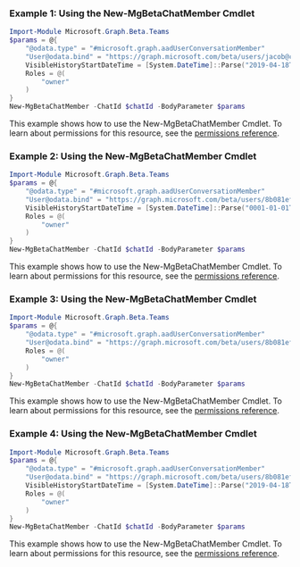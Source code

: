 ### Example 1: Using the New-MgBetaChatMember Cmdlet
```powershell
Import-Module Microsoft.Graph.Beta.Teams
$params = @{
	"@odata.type" = "#microsoft.graph.aadUserConversationMember"
	"User@odata.bind" = "https://graph.microsoft.com/beta/users/jacob@contoso.com"
	VisibleHistoryStartDateTime = [System.DateTime]::Parse("2019-04-18T23:51:43.255Z")
	Roles = @(
		"owner"
	)
}
New-MgBetaChatMember -ChatId $chatId -BodyParameter $params
```
This example shows how to use the New-MgBetaChatMember Cmdlet.
To learn about permissions for this resource, see the [permissions reference](/graph/permissions-reference).
### Example 2: Using the New-MgBetaChatMember Cmdlet
```powershell
Import-Module Microsoft.Graph.Beta.Teams
$params = @{
	"@odata.type" = "#microsoft.graph.aadUserConversationMember"
	"User@odata.bind" = "https://graph.microsoft.com/beta/users/8b081ef6-4792-4def-b2c9-c363a1bf41d5"
	VisibleHistoryStartDateTime = [System.DateTime]::Parse("0001-01-01T00:00:00Z")
	Roles = @(
		"owner"
	)
}
New-MgBetaChatMember -ChatId $chatId -BodyParameter $params
```
This example shows how to use the New-MgBetaChatMember Cmdlet.
To learn about permissions for this resource, see the [permissions reference](/graph/permissions-reference).
### Example 3: Using the New-MgBetaChatMember Cmdlet
```powershell
Import-Module Microsoft.Graph.Beta.Teams
$params = @{
	"@odata.type" = "#microsoft.graph.aadUserConversationMember"
	"User@odata.bind" = "https://graph.microsoft.com/beta/users/8b081ef6-4792-4def-b2c9-c363a1bf41d5"
	Roles = @(
		"owner"
	)
}
New-MgBetaChatMember -ChatId $chatId -BodyParameter $params
```
This example shows how to use the New-MgBetaChatMember Cmdlet.
To learn about permissions for this resource, see the [permissions reference](/graph/permissions-reference).
### Example 4: Using the New-MgBetaChatMember Cmdlet
```powershell
Import-Module Microsoft.Graph.Beta.Teams
$params = @{
	"@odata.type" = "#microsoft.graph.aadUserConversationMember"
	"User@odata.bind" = "https://graph.microsoft.com/beta/users/8b081ef6-4792-4def-b2c9-c363a1bf41d5"
	VisibleHistoryStartDateTime = [System.DateTime]::Parse("2019-04-18T23:51:43.255Z")
	Roles = @(
		"owner"
	)
}
New-MgBetaChatMember -ChatId $chatId -BodyParameter $params
```
This example shows how to use the New-MgBetaChatMember Cmdlet.
To learn about permissions for this resource, see the [permissions reference](/graph/permissions-reference).
